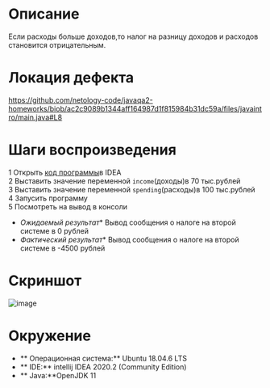 # Описание

Если расходы больше доходов,то налог на разницу доходов и расходов становится отрицательным.

# Локация дефекта

https://github.com/netology-code/javaqa2-homeworks/biob/ac2c9089b1344aff164987d1f815984b31dc59a/files/javaintro/main.java#L8

# Шаги воспроизведения

1 Открыть [код программы](https://github.com/netology-code/javaqa2-homeworks/blob/main/files/javaintro/Main.java)в IDEA<br>
2 Выставить значение переменной `income`(доходы)в 70 тыс.рублей<br>
3 Выставить значение переменной `spending`(расходы)в 100 тыс.рублей<br>
4 Запусить программу <br>
5 Посмотреть на вывод в консоли<br> 

* _Ожидаемый результат_* Вывод сообщения о налоге на второй системе в 0 рублей
* _Фактический результат_* Вывод сообщения о налоге на второй системе в -4500 рублей

# Скриншот

![image](https://user-images.githubusercontent.com/53707586/145557840-220772cb-2e3b-4a9e-80ba-4a495df60916.png)

# Окружение 

* ** Операционная система:** Ubuntu 18.04.6 LTS
* ** IDE:** intellij IDEA 2020.2 (Community Edition)
* ** Java:**OpenJDK 11